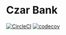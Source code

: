 # Czar Bank

[![CircleCI](https://circleci.com/gh/Dreadblade-dev/czar-bank/tree/feature-continuous-integration.svg?style=svg)](https://circleci.com/gh/Dreadblade-dev/czar-bank/tree/feature-continuous-integration)
[![codecov](https://codecov.io/gh/Dreadblade-dev/czar-bank/branch/feature-continuous-integration/graph/badge.svg?token=AW8IRQMF0T)](https://codecov.io/gh/Dreadblade-dev/czar-bank)